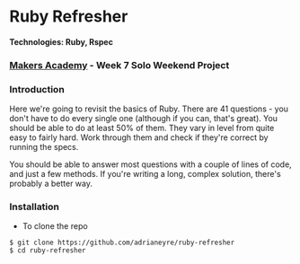 # Ruby Refresher
#### Technologies: Ruby, Rspec
### [Makers Academy](http://www.makersacademy.com) - Week 7 Solo Weekend Project

### Introduction

Here we're going to revisit the basics of Ruby. There are 41 questions - you don't have to do every single one (although if you can, that's great). You should be able to do at least 50% of them. They vary in level from quite easy to fairly hard. Work through them and check if they're correct by running the specs.

You should be able to answer most questions with a couple of lines of code, and just a few methods. If you're writing a long, complex solution, there's probably a better way.

### Installation
* To clone the repo
```shell
$ git clone https://github.com/adrianeyre/ruby-refresher
$ cd ruby-refresher
```
